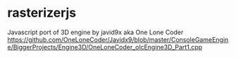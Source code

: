 # rasterizerjs
Javascript port of 3D engine by javid9x aka One Lone Coder<br>
https://github.com/OneLoneCoder/Javidx9/blob/master/ConsoleGameEngine/BiggerProjects/Engine3D/OneLoneCoder_olcEngine3D_Part1.cpp
